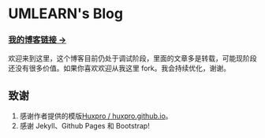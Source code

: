 # UMLEARN's Blog

### [我的博客链接 &rarr;](https://www.umlearn.cc)
欢迎来到这里，这个博客目前仍处于调试阶段，里面的文章多是转载，可能现阶段还没有很多价值。如果你喜欢欢迎从我这里 fork。我会持续优化，谢谢。

## 致谢

1. 感谢作者提供的模版[Huxpro / huxpro.github.io](https://github.com/Huxpro/huxpro.github.io)。
2. 感谢 Jekyll、Github Pages 和 Bootstrap!
